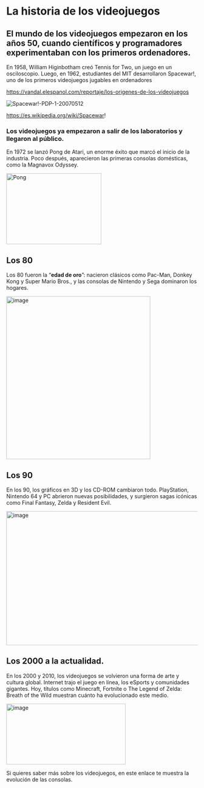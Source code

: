 # La historia de los videojuegos
## El mundo de los videojuegos empezaron en los años 50, cuando científicos y programadores experimentaban con los primeros ordenadores.
En 1958, William Higinbotham creó Tennis for Two, un juego en un osciloscopio. Luego, en 1962, estudiantes del MIT desarrollaron Spacewar!, uno de los primeros videojuegos jugables en ordenadores

https://vandal.elespanol.com/reportaje/los-origenes-de-los-videojuegos

![Spacewar!-PDP-1-20070512](https://github.com/user-attachments/assets/771a8df2-f15a-47f5-b557-6389c982e4a9)

https://es.wikipedia.org/wiki/Spacewar!

### Los videojuegos ya empezaron a salir de los laboratorios y llegaron al público.
En 1972 se lanzó Pong de Atari, un enorme éxito que marcó el inicio de la industria. Poco después, aparecieron las primeras consolas domésticas, como la Magnavox Odyssey.

<img width="250" height="187" alt="Pong" src="https://github.com/user-attachments/assets/0ae226b6-cad0-4df5-ae43-c13b20a38187" />

## Los 80
Los 80 fueron la “**edad de oro**”: nacieron clásicos como Pac-Man, Donkey Kong y Super Mario Bros., y las consolas de Nintendo y Sega dominaron los hogares.

<img width="379" height="429" alt="image" src="https://github.com/user-attachments/assets/507e6905-e7d9-4517-a3e4-547af6798ed3" />

## Los 90
En los 90, los gráficos en 3D y los CD-ROM cambiaron todo. PlayStation, Nintendo 64 y PC abrieron nuevas posibilidades, y surgieron sagas icónicas como Final Fantasy, Zelda y Resident Evil.

<img width="616" height="353" alt="image" src="https://github.com/user-attachments/assets/4aee4f3c-2e7d-4b03-a606-9cefbb964e10" />


## Los 2000 a la actualidad.
En los 2000 y 2010, los videojuegos se volvieron una forma de arte y cultura global. Internet trajo el juego en línea, los eSports y comunidades gigantes. Hoy, títulos como Minecraft, Fortnite o The Legend of Zelda: Breath of the Wild muestran cuánto ha evolucionado este medio.



<img width="314" height="160" alt="image" src="https://github.com/user-attachments/assets/4a36ff31-1c28-4ade-b52d-c2e7b1f23399" />


Si quieres saber más sobre los videojuegos, en este enlace te muestra la evolución de las consolas. 

